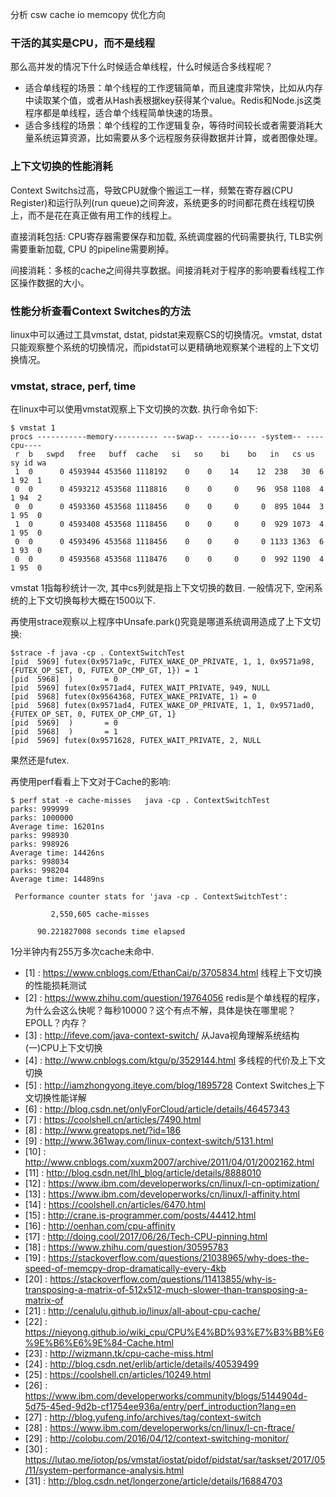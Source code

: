 分析
csw
cache
io
memcopy
优化方向


### 干活的其实是CPU，而不是线程
那么高并发的情况下什么时候适合单线程，什么时候适合多线程呢？
* 适合单线程的场景：单个线程的工作逻辑简单，而且速度非常快，比如从内存中读取某个值，或者从Hash表根据key获得某个value。Redis和Node.js这类程序都是单线程，适合单个线程简单快速的场景。
* 适合多线程的场景：单个线程的工作逻辑复杂，等待时间较长或者需要消耗大量系统运算资源，比如需要从多个远程服务获得数据并计算，或者图像处理。


### 上下文切换的性能消耗

Context Switchs过高，导致CPU就像个搬运工一样，频繁在寄存器(CPU Register)和运行队列(run queue)之间奔波，系统更多的时间都花费在线程切换上，而不是花在真正做有用工作的线程上。

直接消耗包括: CPU寄存器需要保存和加载, 系统调度器的代码需要执行, TLB实例需要重新加载, CPU 的pipeline需要刷掉。

间接消耗：多核的cache之间得共享数据。间接消耗对于程序的影响要看线程工作区操作数据的大小。

### 性能分析查看Context Switches的方法

linux中可以通过工具vmstat, dstat, pidstat来观察CS的切换情况。vmstat, dstat只能观察整个系统的切换情况，而pidstat可以更精确地观察某个进程的上下文切换情况。


### vmstat, strace, perf, time
在linux中可以使用vmstat观察上下文切换的次数. 执行命令如下:
```
$ vmstat 1
procs -----------memory---------- ---swap-- -----io---- -system-- ----cpu----
 r  b   swpd   free   buff  cache   si   so    bi    bo   in   cs us sy id wa
 1  0      0 4593944 453560 1118192    0    0    14    12  238   30  6  1 92  1
 0  0      0 4593212 453568 1118816    0    0     0    96  958 1108  4  1 94  2
 0  0      0 4593360 453568 1118456    0    0     0     0  895 1044  3  1 95  0
 1  0      0 4593408 453568 1118456    0    0     0     0  929 1073  4  1 95  0
 0  0      0 4593496 453568 1118456    0    0     0     0 1133 1363  6  1 93  0
 0  0      0 4593568 453568 1118476    0    0     0     0  992 1190  4  1 95  0
```
vmstat 1指每秒统计一次, 其中cs列就是指上下文切换的数目. 一般情况下, 空闲系统的上下文切换每秒大概在1500以下.

再使用strace观察以上程序中Unsafe.park()究竟是哪道系统调用造成了上下文切换:
```
$strace -f java -cp . ContextSwitchTest
[pid  5969] futex(0x9571a9c, FUTEX_WAKE_OP_PRIVATE, 1, 1, 0x9571a98, {FUTEX_OP_SET, 0, FUTEX_OP_CMP_GT, 1}) = 1
[pid  5968]  )       = 0
[pid  5969] futex(0x9571ad4, FUTEX_WAIT_PRIVATE, 949, NULL
[pid  5968] futex(0x9564368, FUTEX_WAKE_PRIVATE, 1) = 0
[pid  5968] futex(0x9571ad4, FUTEX_WAKE_OP_PRIVATE, 1, 1, 0x9571ad0, {FUTEX_OP_SET, 0, FUTEX_OP_CMP_GT, 1}
[pid  5969]  )       = 0
[pid  5968]  )       = 1
[pid  5969] futex(0x9571628, FUTEX_WAIT_PRIVATE, 2, NULL
```
果然还是futex.

再使用perf看看上下文对于Cache的影响:

```
$ perf stat -e cache-misses   java -cp . ContextSwitchTest
parks: 999999
parks: 1000000
Average time: 16201ns
parks: 998930
parks: 998926
Average time: 14426ns
parks: 998034
parks: 998204
Average time: 14489ns
 
 Performance counter stats for 'java -cp . ContextSwitchTest':
 
         2,550,605 cache-misses
 
      90.221827008 seconds time elapsed
```
1分半钟内有255万多次cache未命中.

* [1] : https://www.cnblogs.com/EthanCai/p/3705834.html 线程上下文切换的性能损耗测试
* [2] : https://www.zhihu.com/question/19764056 redis是个单线程的程序，为什么会这么快呢？每秒10000？这个有点不解，具体是快在哪里呢？EPOLL？内存？
* [3] : http://ifeve.com/java-context-switch/ 从Java视角理解系统结构(一)CPU上下文切换
* [4] : http://www.cnblogs.com/ktgu/p/3529144.html 多线程的代价及上下文切换
* [5] : http://iamzhongyong.iteye.com/blog/1895728 Context Switches上下文切换性能详解
* [6] : http://blog.csdn.net/onlyForCloud/article/details/46457343
* [7] : https://coolshell.cn/articles/7490.html
* [8] : http://www.greatops.net/?id=186
* [9] : http://www.361way.com/linux-context-switch/5131.html
* [10] : http://www.cnblogs.com/xuxm2007/archive/2011/04/01/2002162.html
* [11] : http://blog.csdn.net/lhl_blog/article/details/8888010
* [12] : https://www.ibm.com/developerworks/cn/linux/l-cn-optimization/
* [13] : https://www.ibm.com/developerworks/cn/linux/l-affinity.html
* [14] : https://coolshell.cn/articles/6470.html
* [15] : http://crane.is-programmer.com/posts/44412.html
* [16] : http://oenhan.com/cpu-affinity
* [17] : http://doing.cool/2017/06/26/Tech-CPU-pinning.html
* [18] : https://www.zhihu.com/question/30595783
* [19] : https://stackoverflow.com/questions/21038965/why-does-the-speed-of-memcpy-drop-dramatically-every-4kb
* [20] : https://stackoverflow.com/questions/11413855/why-is-transposing-a-matrix-of-512x512-much-slower-than-transposing-a-matrix-of
* [21] : http://cenalulu.github.io/linux/all-about-cpu-cache/
* [22] : https://nieyong.github.io/wiki_cpu/CPU%E4%BD%93%E7%B3%BB%E6%9E%B6%E6%9E%84-Cache.html
* [23] : http://wizmann.tk/cpu-cache-miss.html
* [24] : http://blog.csdn.net/erlib/article/details/40539499
* [25] : https://coolshell.cn/articles/10249.html
* [26] : https://www.ibm.com/developerworks/community/blogs/5144904d-5d75-45ed-9d2b-cf1754ee936a/entry/perf_introduction?lang=en
* [27] : http://blog.yufeng.info/archives/tag/context-switch
* [28] : https://www.ibm.com/developerworks/cn/linux/l-cn-ftrace/
* [29] : http://colobu.com/2016/04/12/context-switching-monitor/
* [30] : https://lutao.me/iotop/ps/vmstat/iostat/pidof/pidstat/sar/taskset/2017/05/11/system-performance-analysis.html
* [31] : http://blog.csdn.net/longerzone/article/details/16884703
